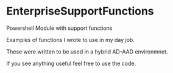 # EnterpriseSupportFunctions
 Powershell Module with support functions

Examples of functions I wrote to use in my day job.

These were written to be used in a hybrid AD-AAD environmnet.

If you see anything useful feel free to use the code.
